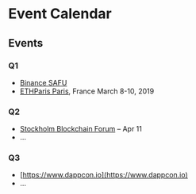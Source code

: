 # Event Calendar



## Events

### Q1

* [Binance SAFU](https://www.binancefair.com/safu-hackathon/)
* [ETHParis Paris](https://ethparis.com/), France March 8-10, 2019

### Q2

* [Stockholm Blockchain Forum](https://stockholmblockchainforum.com/) – Apr 11
* ...

### Q3

* [https://www.dappcon.io](https://www.dappcon.io)
* ...

